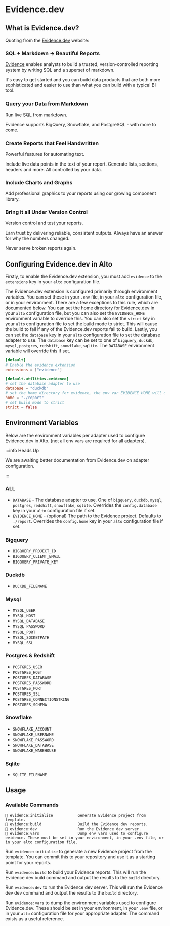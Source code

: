 # Evidence.dev

## What is Evidence.dev?

Quoting from the [Evidence.dev](https://evidence.dev) website:

### SQL + Markdown → Beautiful Reports

[Evidence](https://evidence.dev) enables analysts to build a trusted, version-controlled reporting system by writing SQL and a superset of markdown.

It's easy to get started and you can build data products that are both more sophisticated and easier to use than what you can build with a typical BI tool.

### Query your Data from Markdown

Run live SQL from markdown.

Evidence supports BigQuery, Snowflake, and PostgreSQL - with more to come.

### Create Reports that Feel Handwritten

Powerful features for automating text.

Include live data points in the text of your report. Generate lists, sections, headers and more. All controlled by your data.

### Include Charts and Graphs

Add professional graphics to your reports using our growing component library.

### Bring it all Under Version Control

Version control and test your reports.

Earn trust by delivering reliable, consistent outputs. Always have an answer for why the numbers changed.

Never serve broken reports again.

## Configuring Evidence.dev in Alto

Firstly, to enable the Evidence.dev extension, you must add `evidence` to the `extensions` key in your `alto` configuration file.

The Evidence.dev extension is configured primarily through environment variables. You can set these in your `.env` file, in your `alto` configuration file, or in your environment. There are a few exceptions to this rule, which are documented below. You can set the home directory for Evidence.dev in your `alto` configuration file, but you can also set the `EVIDENCE_HOME` environment variable to override this. You can also set the `strict` key in your `alto` configuration file to set the build mode to strict. This will cause the build to fail if any of the Evidence.dev reports fail to build. Lastly, you can set the `database` key in your `alto` configuration file to set the database adapter to use. The `database` key can be set to one of `bigquery`, `duckdb`, `mysql`, `postgres`, `redshift`, `snowflake`, `sqlite`. The `DATABASE` environment variable will override this if set.

```toml title="alto.toml"
[default]
# Enable the evidence extension
extensions = ["evidence"]

[default.utilities.evidence]
# set the database adapter to use
database = "duckdb"
# set the home directory for evidence, the env var EVIDENCE_HOME will override this
home = "./report"
# set build mode to strict
strict = false
```

## Environment Variables

Below are the environment variables per adapter used to configure Evidence.dev in Alto. (not all env vars are required for all adapters).

:::info Heads Up

We are awaiting better documentation from Evidence.dev on adapter configuration.

:::

### ALL

- `DATABASE` - The database adapter to use. One of `bigquery`, `duckdb`, `mysql`, `postgres`, `redshift`, `snowflake`, `sqlite`. Overrides the `config.database` key in your `alto` configuration file if set.
- `EVIDENCE_HOME` - (optional) The path to the Evidence project. Defaults to `./report`. Overrides the `config.home` key in your `alto` configuration file if set.

### Bigquery

- `BIGQUERY_PROJECT_ID`
- `BIGQUERY_CLIENT_EMAIL`
- `BIGQUERY_PRIVATE_KEY`

### Duckdb

- `DUCKDB_FILENAME`

### Mysql

- `MYSQL_USER`
- `MYSQL_HOST`
- `MYSQL_DATABASE`
- `MYSQL_PASSWORD`
- `MYSQL_PORT`
- `MYSQL_SOCKETPATH`
- `MYSQL_SSL`

### Postgres & Redshift

- `POSTGRES_USER`
- `POSTGRES_HOST`
- `POSTGRES_DATABASE`
- `POSTGRES_PASSWORD`
- `POSTGRES_PORT`
- `POSTGRES_SSL`
- `POSTGRES_CONNECTIONSTRING`
- `POSTGRES_SCHEMA`

### Snowflake

- `SNOWFLAKE_ACCOUNT`
- `SNOWFLAKE_USERNAME`
- `SNOWFLAKE_PASSWORD`
- `SNOWFLAKE_DATABASE`
- `SNOWFLAKE_WAREHOUSE`

### Sqlite

- `SQLITE_FILENAME`


## Usage

### Available Commands

```
🚀 evidence:initialize           Generate Evidence project from template.
🚀 evidence:build                Build the Evidence dev reports.
🚀 evidence:dev                  Run the Evidence dev server.
🚀 evidence:vars                 Dump env vars used to configure evidence. These must be set in your environment, in your .env file, or in your alto configuration file.
```

Run `evidence:initialize` to generate a new Evidence project from the template. You can commit this to your repository and use it as a starting point for your reports.

Run `evidence:build` to build your Evidence reports. This will run the Evidence dev build command and output the results to the `build` directory.

Run `evidence:dev` to run the Evidence dev server. This will run the Evidence dev dev command and output the results to the `build` directory.

Run `evidence:vars` to dump the environment variables used to configure Evidence.dev. These should be set in your environment, in your `.env` file, or in your `alto` configuration file for your appropriate adapter. The command exists as a useful reference.
